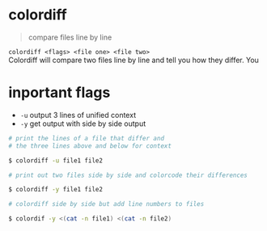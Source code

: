 # colordiff
> compare files line by line  

`colordiff <flags> <file one> <file two>`  
Colordiff will compare two files line by line and tell you how they differ. You 

# inportant flags
* `-u` output 3 lines of unified context
* `-y` get output with side by side output

``` sh
# print the lines of a file that differ and 
# the three lines above and below for context

$ colordiff -u file1 file2
```
``` sh
# print out two files side by side and colorcode their differences

$ colordiff -y file1 file2
```
``` sh
# colordiff side by side but add line numbers to files

$ colordif -y <(cat -n file1) <(cat -n file2)
```
